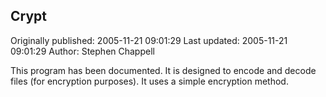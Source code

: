 ## Crypt

Originally published: 2005-11-21 09:01:29
Last updated: 2005-11-21 09:01:29
Author: Stephen Chappell

This program has been documented. It is designed to encode and decode files (for encryption purposes). It uses a simple encryption method.
